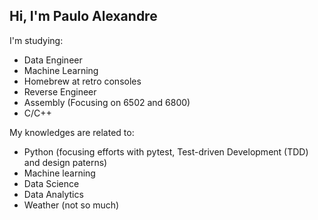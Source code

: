 

## Hi, I'm Paulo Alexandre

I'm studying:
- Data Engineer
- Machine Learning
- Homebrew at retro consoles
- Reverse Engineer
- Assembly (Focusing on 6502 and 6800) 
- C/C++


My  knowledges are related to:
- Python (focusing efforts with pytest, Test-driven Development (TDD) and design paterns)
- Machine learning
- Data Science
- Data Analytics
- Weather (not so much)

